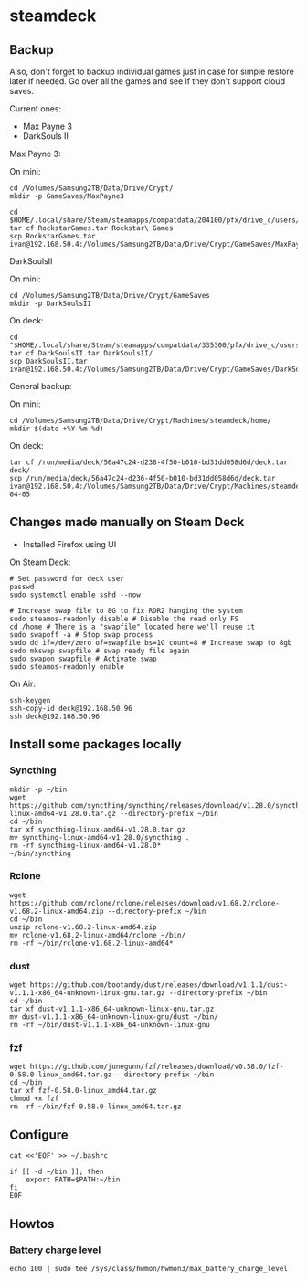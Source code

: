 # steamdeck

## Backup

Also, don't forget to backup individual games just in case for simple restore
later if needed. Go over all the games and see if they don't support cloud
saves.

Current ones:

* Max Payne 3
* DarkSouls II

Max Payne 3: 

On mini:

```console
cd /Volumes/Samsung2TB/Data/Drive/Crypt/
mkdir -p GameSaves/MaxPayne3
```

```console
cd $HOME/.local/share/Steam/steamapps/compatdata/204100/pfx/drive_c/users/steamuser/Documents`
tar cf RockstarGames.tar Rockstar\ Games
scp RockstarGames.tar ivan@192.168.50.4:/Volumes/Samsung2TB/Data/Drive/Crypt/GameSaves/MaxPayne3/
```

DarkSoulsII

On mini:

```console
cd /Volumes/Samsung2TB/Data/Drive/Crypt/GameSaves
mkdir -p DarkSoulsII
```

On deck:

```console
cd "$HOME/.local/share/Steam/steamapps/compatdata/335300/pfx/drive_c/users/steamuser/AppData/Roaming/"
tar cf DarkSoulsII.tar DarkSoulsII/
scp DarkSoulsII.tar ivan@192.168.50.4:/Volumes/Samsung2TB/Data/Drive/Crypt/GameSaves/DarkSoulsII/
```

General backup:

On mini:

```console
cd /Volumes/Samsung2TB/Data/Drive/Crypt/Machines/steamdeck/home/
mkdir $(date +%Y-%m-%d)
```

On deck:

```console
tar cf /run/media/deck/56a47c24-d236-4f50-b010-bd31dd058d6d/deck.tar deck/
scp /run/media/deck/56a47c24-d236-4f50-b010-bd31dd058d6d/deck.tar ivan@192.168.50.4:/Volumes/Samsung2TB/Data/Drive/Crypt/Machines/steamdeck/home/2025-04-05
```

## Changes made manually on Steam Deck

* Installed Firefox using UI

On Steam Deck:

```console
# Set password for deck user
passwd
sudo systemctl enable sshd --now

# Increase swap file to 8G to fix RDR2 hanging the system
sudo steamos-readonly disable # Disable the read only FS 
cd /home # There is a "swapfile" located here we'll reuse it 
sudo swapoff -a # Stop swap process 
sudo dd if=/dev/zero of=swapfile bs=1G count=8 # Increase swap to 8gb 
sudo mkswap swapfile # swap ready file again
sudo swapon swapfile # Activate swap
sudo steamos-readonly enable
```

On Air:

```console
ssh-keygen
ssh-copy-id deck@192.168.50.96
ssh deck@192.168.50.96
```

## Install some packages locally

### Syncthing

```console
mkdir -p ~/bin
wget https://github.com/syncthing/syncthing/releases/download/v1.28.0/syncthing-linux-amd64-v1.28.0.tar.gz --directory-prefix ~/bin
cd ~/bin
tar xf syncthing-linux-amd64-v1.28.0.tar.gz
mv syncthing-linux-amd64-v1.28.0/syncthing .
rm -rf syncthing-linux-amd64-v1.28.0*
~/bin/syncthing
```

### Rclone

```console
wget https://github.com/rclone/rclone/releases/download/v1.68.2/rclone-v1.68.2-linux-amd64.zip --directory-prefix ~/bin
cd ~/bin
unzip rclone-v1.68.2-linux-amd64.zip 
mv rclone-v1.68.2-linux-amd64/rclone ~/bin/
rm -rf ~/bin/rclone-v1.68.2-linux-amd64*
```

### dust

```console
wget https://github.com/bootandy/dust/releases/download/v1.1.1/dust-v1.1.1-x86_64-unknown-linux-gnu.tar.gz --directory-prefix ~/bin
cd ~/bin
tar xf dust-v1.1.1-x86_64-unknown-linux-gnu.tar.gz
mv dust-v1.1.1-x86_64-unknown-linux-gnu/dust ~/bin/
rm -rf ~/bin/dust-v1.1.1-x86_64-unknown-linux-gnu
```

### fzf

```console
wget https://github.com/junegunn/fzf/releases/download/v0.58.0/fzf-0.58.0-linux_amd64.tar.gz --directory-prefix ~/bin
cd ~/bin
tar xf fzf-0.58.0-linux_amd64.tar.gz
chmod +x fzf
rm -rf ~/bin/fzf-0.58.0-linux_amd64.tar.gz
```

## Configure

```console
cat <<'EOF' >> ~/.bashrc

if [[ -d ~/bin ]]; then
    export PATH=$PATH:~/bin
fi
EOF
```

## Howtos

### Battery charge level

```console
echo 100 | sudo tee /sys/class/hwmon/hwmon3/max_battery_charge_level
```
